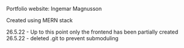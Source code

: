 Portfolio website: Ingemar Magnusson

Created using MERN stack

26.5.22 - Up to this point only the frontend has been partially created
26.5.22 - deleted .git to prevent submoduling